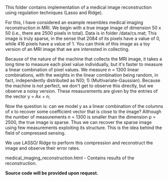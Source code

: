 This folder contains implementation of a medical image reconstruction using regulation techniques (Lasso and Ridge).  

For this, I have considered an example resembles medical imaging reconstruction in MRI. We begin with a true image image of dimension 50 x 50 (i.e., there are 2500 pixels in total). Data is in folder /data/cs.mat;  This image is truly sparse, in the sense that 2084 of its pixels have a value of 0, while 416 pixels have a value of 1. You can think of this image as a toy version of an MRI image that we are interested in collecting.  

Because of the nature of the machine that collects the MRI image, it takes a long time to measure each pixel value individually, but it's faster to measure a linear combination of pixel values. We measure n = 1300 linear combinations, with the weights in the linear combination being random, in fact, independently distributed as N(0; 1) (Multivariate-Gaussian). Because the machine is not perfect, we don't get to observe this directly, but we observe a noisy version. These measurements are given by the entries of the vector
y = Ax + n;  

Now the question is: can we model y as a linear combination of the columns of x to recover some coefficient vector that is close to the image? Although the number of measurements n = 1300 is smaller than the dimension p = 2500, the true image is sparse. Thus we can recover the sparse image using few measurements exploiting its structure. This is the idea behind the field of compressed sensing.  

We use LASSO/ Ridge to perform this compression and reconstruct the image and observe their error rates.  

medical_imaging_reconstruction.html - Contains results of the reconstruction.  

**Source code will be provided upon request.**
